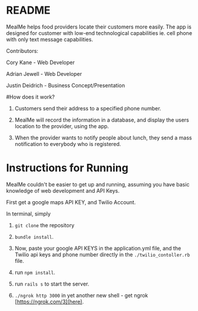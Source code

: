 # README

MealMe helps food providers locate their customers more easily. The app is designed for customer with low-end technological capabilities ie. cell phone with only text message capabilities.

Contributors:

Cory Kane - Web Developer

Adrian Jewell - Web Developer

Justin Deidrich - Business Concept/Presentation


#How does it work?

1. Customers send their address to a specified phone number.

2. MealMe will record the information in a database, and display the users location to the provider, using the app.

3. When the provider wants to notify people about lunch, they send a mass notification to everybody who is registered. 

# Instructions for Running

MealMe couldn't be easier to get up and running, assuming you have basic knowledge of web development and API Keys.

First get a google maps API KEY, and Twilio Account.

In terminal, simply

1. `git clone` the repository

2. `bundle install`.

3. Now, paste your google API KEYS in the application.yml file, and the Twilio api keys and phone number directly in the `./twilio_contoller.rb` file.

4. run `npm install`.

5. run `rails s` to start the server.

6. `./ngrok http 3000` in yet another new shell - get ngrok [https://ngrok.com/3](here).
